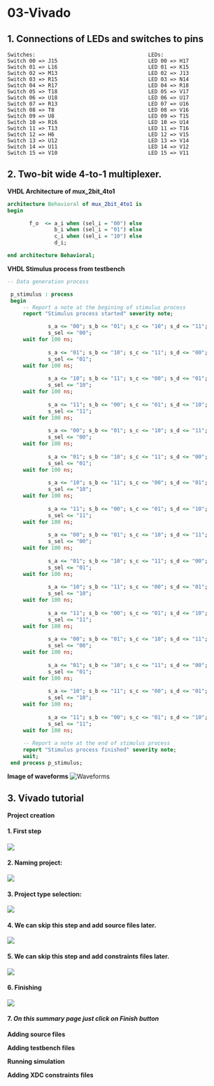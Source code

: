 # 03-Vivado


## 1. Connections of LEDs and switches to pins
```
Switches:                                    LEDs:
Switch 00 => J15                             LED 00 => H17
Switch 01 => L16                             LED 01 => K15
Switch 02 => M13                             LED 02 => J13
Switch 03 => R15                             LED 03 => N14
Switch 04 => R17                             LED 04 => R18
Switch 05 => T18                             LED 05 => V17
Switch 06 => U18                             LED 06 => U17
Switch 07 => R13                             LED 07 => U16
Switch 08 => T8                              LED 08 => V16
Switch 09 => U8                              LED 09 => T15
Switch 10 => R16                             LED 10 => U14
Switch 11 => T13                             LED 11 => T16
Switch 12 => H6                              LED 12 => V15
Switch 13 => U12                             LED 13 => V14
Switch 14 => U11                             LED 14 => V12
Switch 15 => V10                             LED 15 => V11
```


## 2. Two-bit wide 4-to-1 multiplexer.

**VHDL Architecture of mux_2bit_4to1**
```vhdl
architecture Behavioral of mux_2bit_4to1 is
begin

       f_o  <= a_i when (sel_i = "00") else
               b_i when (sel_i = "01") else
               c_i when (sel_i = "10") else
               d_i;

end architecture Behavioral;
```

**VHDL Stimulus process from testbench**
```vhdl
-- Data generation process

 p_stimulus : process
 begin
     -- Report a note at the begining of stimulus process
     report "Stimulus process started" severity note;

             s_a <= "00"; s_b <= "01"; s_c <= "10"; s_d <= "11"; 
             s_sel <= "00";
     wait for 100 ns;
    
             s_a <= "01"; s_b <= "10"; s_c <= "11"; s_d <= "00"; 
             s_sel <= "01";
     wait for 100 ns;
     
             s_a <= "10"; s_b <= "11"; s_c <= "00"; s_d <= "01";
             s_sel <= "10";
     wait for 100 ns;
     
             s_a <= "11"; s_b <= "00"; s_c <= "01"; s_d <= "10";
             s_sel <= "11";
     wait for 100 ns;
     
             s_a <= "00"; s_b <= "01"; s_c <= "10"; s_d <= "11"; 
             s_sel <= "00";
     wait for 100 ns;
    
             s_a <= "01"; s_b <= "10"; s_c <= "11"; s_d <= "00"; 
             s_sel <= "01";
     wait for 100 ns;
     
             s_a <= "10"; s_b <= "11"; s_c <= "00"; s_d <= "01";
             s_sel <= "10";
     wait for 100 ns;
     
             s_a <= "11"; s_b <= "00"; s_c <= "01"; s_d <= "10";
             s_sel <= "11";
     wait for 100 ns;
     
             s_a <= "00"; s_b <= "01"; s_c <= "10"; s_d <= "11"; 
             s_sel <= "00";
     wait for 100 ns;
    
             s_a <= "01"; s_b <= "10"; s_c <= "11"; s_d <= "00"; 
             s_sel <= "01";
     wait for 100 ns;
     
             s_a <= "10"; s_b <= "11"; s_c <= "00"; s_d <= "01";
             s_sel <= "10";
     wait for 100 ns;
     
             s_a <= "11"; s_b <= "00"; s_c <= "01"; s_d <= "10";
             s_sel <= "11";
     wait for 100 ns;
     
             s_a <= "00"; s_b <= "01"; s_c <= "10"; s_d <= "11"; 
             s_sel <= "00";
     wait for 100 ns;
    
             s_a <= "01"; s_b <= "10"; s_c <= "11"; s_d <= "00"; 
             s_sel <= "01";
     wait for 100 ns;
     
             s_a <= "10"; s_b <= "11"; s_c <= "00"; s_d <= "01";
             s_sel <= "10";
     wait for 100 ns;
     
             s_a <= "11"; s_b <= "00"; s_c <= "01"; s_d <= "10";
             s_sel <= "11";
     wait for 100 ns;   
       
     -- Report a note at the end of stimulus process
     report "Stimulus process finished" severity note;
     wait;
 end process p_stimulus;
```
**Image of waveforms**
![Waveforms](Images/waveforms.png)


## 3. Vivado tutorial

**Project creation**

#### 1. First step
#### ![](Images/1.png)
#### 2. Naming project:
![](Images/2.png)
#### 3. Project type selection:
![](Images/3.png)
#### 4. We can skip this step and add source files later.
 ![](Images/5.png)
 #### 5. We can skip this step and add constraints files later.
 ![](Images/6.png)
 #### 6. Finishing 
 ![](Images/8.png)
 #### 7. *On this summary page just click on **Finish** button*

**Adding source files**



**Adding testbench files**

**Running simulation**

**Adding XDC constraints files**

